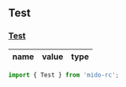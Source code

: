 ## Test

### [Test](https://zyxpz.github.io/mido-react-rc/dist/Test/Test.html)

name|value|type
---|:--:|---:


```js
import { Test } from 'mido-rc';
```